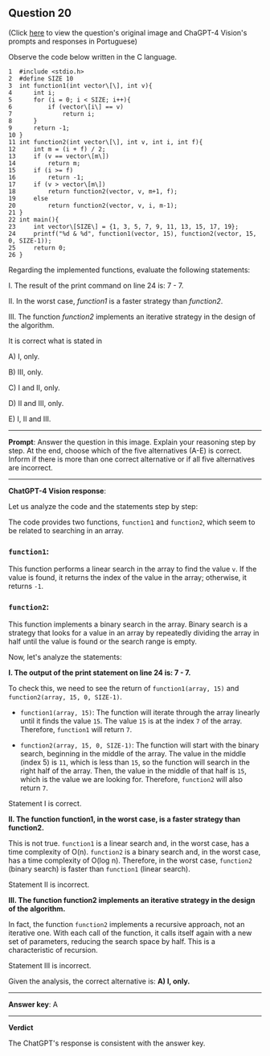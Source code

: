 ## Question 20 ##

(Click [here](q20-por.md) to view the question's original image and ChaGPT-4 Vision's prompts and responses in Portuguese)

Observe the code below written in the C language.

```
1  #include <stdio.h>
2  #define SIZE 10
3  int function1(int vector\[\], int v){
4      int i;
5      for (i = 0; i < SIZE; i++){
6          if (vector\[i\] == v)
7              return i;
8      }
9      return -1;
10 }
11 int function2(int vector\[\], int v, int i, int f){
12     int m = (i + f) / 2;
13     if (v == vector\[m\])
14         return m;
15     if (i >= f)
16         return -1;
17     if (v > vector\[m\])
18         return function2(vector, v, m+1, f);
19     else
20         return function2(vector, v, i, m-1);
21 }
22 int main(){
23     int vector\[SIZE\] = {1, 3, 5, 7, 9, 11, 13, 15, 17, 19};
24     printf("%d & %d", function1(vector, 15), function2(vector, 15, 0, SIZE-1));
25     return 0;
26 }
```

Regarding the implemented functions, evaluate the following statements:

I. The result of the print command on line 24 is: 7 - 7.

II. In the worst case, *function1* is a faster strategy than *function2*.

III. The function *function2* implements an iterative strategy in the design of the algorithm.

It is correct what is stated in

A) I, only.

B) III, only.

C) I and II, only.

D) II and III, only.

E) I, II and III.

---

**Prompt**: Answer the question in this image. Explain your reasoning step by step. At the end, choose which of the five alternatives (A-E) is correct. Inform if there is more than one correct alternative or if all five alternatives are incorrect.

---

**ChatGPT-4 Vision response**:

Let us analyze the code and the statements step by step:

The code provides two functions, `function1` and `function2`, which seem to be related to searching in an array.

### `function1`:
This function performs a linear search in the array to find the value `v`. If the value is found, it returns the index of the value in the array; otherwise, it returns `-1`.

### `function2`:
This function implements a binary search in the array. Binary search is a strategy that looks for a value in an array by repeatedly dividing the array in half until the value is found or the search range is empty.

Now, let's analyze the statements:

**I. The output of the print statement on line 24 is: 7 - 7.**

To check this, we need to see the return of `function1(array, 15)` and `function2(array, 15, 0, SIZE-1)`.

- `function1(array, 15)`: The function will iterate through the array linearly until it finds the value `15`. The value `15` is at the index `7` of the array. Therefore, `function1` will return `7`.

- `function2(array, 15, 0, SIZE-1)`: The function will start with the binary search, beginning in the middle of the array. The value in the middle (index 5) is `11`, which is less than `15`, so the function will search in the right half of the array. Then, the value in the middle of that half is `15`, which is the value we are looking for. Therefore, `function2` will also return `7`.

Statement I is correct.

**II. The function function1, in the worst case, is a faster strategy than function2.**

This is not true. `function1` is a linear search and, in the worst case, has a time complexity of O(n). `function2` is a binary search and, in the worst case, has a time complexity of O(log n). Therefore, in the worst case, `function2` (binary search) is faster than `function1` (linear search).

Statement II is incorrect.

**III. The function function2 implements an iterative strategy in the design of the algorithm.**

In fact, the function `function2` implements a recursive approach, not an iterative one. With each call of the function, it calls itself again with a new set of parameters, reducing the search space by half. This is a characteristic of recursion.

Statement III is incorrect.

Given the analysis, the correct alternative is: **A) I, only.**

---

**Answer key**: A

---

**Verdict**

The ChatGPT's response is consistent with the answer key.

